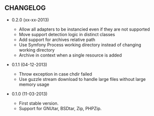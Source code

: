 CHANGELOG
---------

* 0.2.0 (xx-xx-2013)

  * Allow all adapters to be instancied even if they are not supported
  * Move support detection logic in distinct classes
  * Add support for archives relative path
  * Use Symfony Process working directory instead of changing working directory
  * Archive in context when a single resource is added

* 0.1.1 (04-12-2013)

  * Throw exception in case chdir failed
  * Use guzzle stream download to handle large files without large memory usage

* 0.1.0 (11-03-2013)

  * First stable version.
  * Support for GNUtar, BSDtar, Zip, PHPZip.
